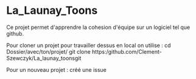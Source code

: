 # La_Launay_Toons

Ce projet permet d'apprendre la cohesion d'équipe sur un logiciel tel que github.

Pour cloner un projet pour travailler dessus en local on utilise : 
cd Dossier/avec/ton/projet/
git clone https:/github.com/Clement-Szewczyk/La_launay_toonsgit


Pour un nouveau projet : créé une issue


